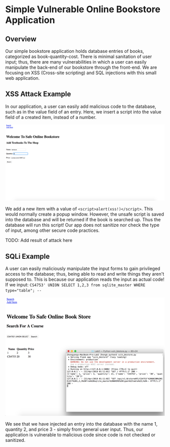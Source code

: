 # Simple Vulnerable Online Bookstore Application

## Overview

Our simple bookstore application holds database entries of books, categorized as book-quantity-cost. There is minimal sanitation of user input; thus, there are many vulnerabilities in which a user can easily manipulate the back-end of our bookstore through the front-end. We are focusing on XSS (Cross-site scripting) and SQL injections with this small web application.


## XSS Attack Example

In our application, a user can easily add malicious code to the database, such as in the value field of an entry. Here, we insert a script into the value field of a created item, instead of a number. 

![xsspre](img/preXSS.png)

We add a new item with a value of `<script>alert(xss!)</script>`. This would normally create a popup window. However, the unsafe script is saved into the database and will be returned if the book is searched up. Thus the database will run this script! Our app does not sanitize nor check the type of input, among other secure code practices. 

TODO: Add result of attack here


## SQLi Example

A user can easily maliciously manipulate the input forms to gain privileged access to the database; thus, being able to read and write things they aren't supposed to. This is because our application reads the input as actual code! If we input:
`CS4753' UNION SELECT 1,2,3 from sqlite_master WHERE type="table"; --`

![postsqli](img/postSQLi.png)

We see that we have injected an entry into the database with the name 1, quantity 2, and price 3 - simply from general user input. Thus, our application is vulnerable to malicious code since code is not checked or sanitized.

